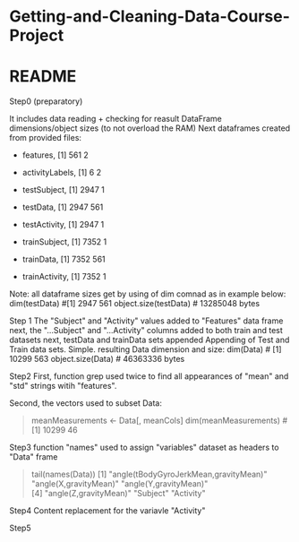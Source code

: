 # Getting-and-Cleaning-Data-Course-Project
# README

Step0 (preparatory)

It includes data reading + checking for reasult DataFrame dimensions/object sizes (to not overload the RAM)
Next dataframes created from provided files:

- features, [1] 561  2
- activityLabels, [1] 6 2

- testSubject, [1] 2947    1
- testData, [1] 2947  561
- testActivity, [1] 2947    1

- trainSubject, [1] 7352    1
- trainData, [1] 7352  561
- trainActivity, [1] 7352    1

Note: all dataframe sizes get by using of dim comnad as in example below:
dim(testData) #[1] 2947  561
object.size(testData) # 13285048 bytes


 
 Step 1
The "Subject" and "Activity" values added to "Features" data frame 
 next, the "...Subject" and "...Activity" columns added to both train and test datasets
 next, testData and trainData sets appended
Appending of Test and Train data sets. Simple.
resulting Data dimension and size:
 dim(Data) # [1] 10299   563
 object.size(Data) # 46363336 bytes
 
 
 Step2
 First, function grep used twice to find all appearances of "mean" and "std"
 strings witih "features".
 
 Second, the vectors used to subset Data:
 > meanMeasurements <- Data[, meanCols]
 > dim(meanMeasurements) # [1] 10299    46
 
 Step3
 function "names" used to assign "variables" dataset  as headers to "Data" frame
 > tail(names(Data))
[1] "angle(tBodyGyroJerkMean,gravityMean)" "angle(X,gravityMean)"                 "angle(Y,gravityMean)"                
[4] "angle(Z,gravityMean)"                 "Subject"                              "Activity"    

 Step4
 Content replacement for the variavle "Activity"
 
 Step5
 
 
 